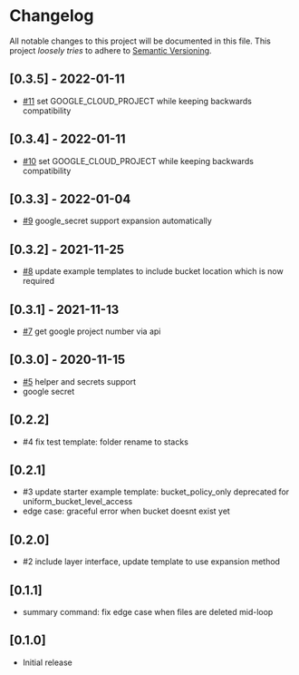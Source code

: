 # Changelog

All notable changes to this project will be documented in this file.
This project *loosely tries* to adhere to [Semantic Versioning](http://semver.org/).

## [0.3.5] - 2022-01-11
- [#11](https://github.com/boltops-tools/terraspace_provider_google/pull/11) set GOOGLE_CLOUD_PROJECT while keeping backwards compatibility

## [0.3.4] - 2022-01-11
- [#10](https://github.com/boltops-tools/terraspace_provider_google/pull/10) set GOOGLE_CLOUD_PROJECT while keeping backwards compatibility

## [0.3.3] - 2022-01-04
- [#9](https://github.com/boltops-tools/terraspace_provider_google/pull/9) google_secret support expansion automatically

## [0.3.2] - 2021-11-25
- [#8](https://github.com/boltops-tools/terraspace_provider_google/pull/8) update example templates to include bucket location which is now required

## [0.3.1] - 2021-11-13
- [#7](https://github.com/boltops-tools/terraspace_provider_google/pull/7) get google project number via api

## [0.3.0] - 2020-11-15
- [#5](https://github.com/boltops-tools/terraspace_provider_google/pull/5) helper and secrets support
- google secret

## [0.2.2]
- #4 fix test template: folder rename to stacks

## [0.2.1]
- #3 update starter example template: bucket_policy_only deprecated for uniform_bucket_level_access
- edge case: graceful error when bucket doesnt exist yet

## [0.2.0]
- #2 include layer interface, update template to use expansion method

## [0.1.1]
- summary command: fix edge case when files are deleted mid-loop

## [0.1.0]
- Initial release
